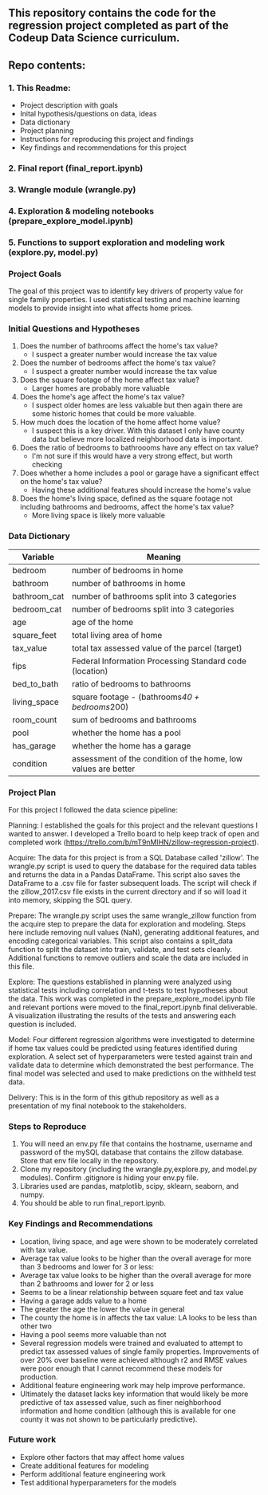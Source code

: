 ## This repository contains the code for the regression project completed as part of the Codeup Data Science curriculum. 

## Repo contents:
### 1. This Readme:
- Project description with goals
- Inital hypothesis/questions on data, ideas
- Data dictionary
- Project planning
- Instructions for reproducing this project and findings
- Key findings and recommendations for this project
### 2. Final report (final_report.ipynb)
### 3. Wrangle module (wrangle.py)
### 4. Exploration & modeling notebooks (prepare_explore_model.ipynb)
### 5. Functions to support exploration and modeling work (explore.py, model.py)

### Project Goals

The goal of this project was to identify key drivers of property value for single family properties. I used statistical testing and machine learning models to provide insight into what affects home prices.

### Initial Questions and Hypotheses

1. Does the number of bathrooms affect the home's tax value?
    - I suspect a greater number would increase the tax value
2. Does the number of bedrooms affect the home's tax value?
    - I suspect a greater number would increase the tax value
3. Does the square footage of the home affect tax value?
    - Larger homes are probably more valuable
4. Does the home's age affect the home's tax value?
    - I suspect older homes are less valuable but then again there are some historic homes that could be more valuable. 
5. How much does the location of the home affect home value?
    - I suspect this is a key driver. With this dataset I only have county data but believe more localized neighborhood data is important.
6. Does the ratio of bedrooms to bathroooms have any effect on tax value?
    - I'm not sure if this would have a very strong effect, but worth checking
7. Does whether a home includes a pool or garage have a significant effect on the home's tax value?
    - Having these additional features should increase the home's value
8. Does the home's living space, defined as the square footage not including bathrooms and bedrooms, affect the home's tax value?
    - More living space is likely more valuable


### Data Dictionary

| Variable    | Meaning     |
| ----------- | ----------- |
| bedroom    |  number of bedrooms in home         |
| bathroom           |  number of bathrooms in home          |
| bathroom_cat    |  number of bathrooms split into 3 categories     |
| bedroom_cat   |  number of bedrooms split into 3 categories     |
| age    |  age of the home   |
| square_feet    |  total living area of home    |
| tax_value           | total tax assessed value of the parcel (target) |
| fips    |  Federal Information Processing Standard code (location)       |
| bed_to_bath    |  ratio of bedrooms to bathrooms      |
| living_space   |  square footage - (bathrooms*40 + bedrooms*200)       |
| room_count    |  sum of bedrooms and bathrooms       |
| pool    |  whether the home has a pool      |
| has_garage   |  whether the home has a garage      |
| condition   |  assessment of the condition of the home, low values are better       |


### Project Plan

For this project I followed the data science pipeline:

Planning: I established the goals for this project and the relevant questions I wanted to answer. I developed a Trello board to help keep track of open and completed work (https://trello.com/b/mT9nMlHN/zillow-regression-project).

Acquire: The data for this project is from a SQL Database called 'zillow'. The wrangle.py script is used to query the database for the required data tables and returns the data in a Pandas DataFrame. This script also saves the DataFrame to a .csv file for faster subsequent loads. The script will check if the zillow_2017.csv file exists in the current directory and if so will load it into memory, skipping the SQL query.

Prepare: The wrangle.py script uses the same wrangle_zillow function from the acquire step to prepare the data for exploration and modeling. Steps here include removing null values (NaN), generating additional features, and encoding categorical variables. This script also contains a split_data function to split the dataset into train, validate, and test sets cleanly. Additional functions to remove outliers and scale the data are included in this file.

Explore: The questions established in planning were analyzed using statistical tests including correlation and t-tests to test hypotheses about the data. This work was completed in the prepare_explore_model.ipynb file and relevant portions were moved to the final_report.ipynb final deliverable. A visualization illustrating the results of the tests and answering each question is included. 

Model: Four different regression algorithms were investigated to determine if home tax values could be predicted using features identified during exploration. A select set of hyperparameters were tested against train and validate data to determine which demonstrated the best performance. The final model was selected and used to make predictions on the withheld test data.

Delivery: This is in the form of this github repository as well as a presentation of my final notebook to the stakeholders.

### Steps to Reproduce

1. You will need an env.py file that contains the hostname, username and password of the mySQL database that contains the zillow database. Store that env file locally in the repository. 
2. Clone my repository (including the wrangle.py,explore.py, and model.py modules). Confirm .gitignore is hiding your env.py file.
3. Libraries used are pandas, matplotlib, scipy, sklearn, seaborn, and numpy.
4. You should be able to run final_report.ipynb.

### Key Findings and Recommendations

- Location, living space, and age were shown to be moderately correlated with tax value.
- Average tax value looks to be higher than the overall average for more than 3 bedrooms and lower for 3 or less:
- Average tax value looks to be higher than the overall average for more than 2 bathrooms and lower for 2 or less
- Seems to be a linear relationship between square feet and tax value
- Having a garage adds value to a home
- The greater the age the lower the value in general
- The county the home is in affects the tax value: LA looks to be less than other two
- Having a pool seems more valuable than not
- Several regression models were trained and evaluated to attempt to predict tax assessed values of single family properties. Improvements of over 20% over baseline were achieved although r2 and RMSE values were poor enough that I cannot recommend these models for production.
- Additional feature engineering work may help improve performance.
- Ultimately the dataset lacks key information that would likely be more predictive of tax assessed value, such as finer neighborhood information and home condition (although this is available for one county it was not shown to be particularly predictive). 

### Future work

- Explore other factors that may affect home values
- Create additional features for modeling
- Perform additional feature engineering work 
- Test additional hyperparameters for the models
